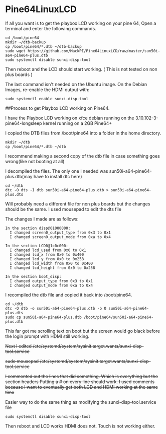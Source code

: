 # Pine64LinuxLCD

If all you want is to get the playbox LCD working on your pine 64, Open a terminal and enter the following commands.
```
cd /boot/pine64
mkdir ~/dtb-backup
cp /boot/pine64/*.dtb ~/dtb-backup
sudo wget https://github.com/MackPI/Pine64LinuxLCD/raw/master/sun50i-a64-pine64-plus.dtb
sudo systemctl disable sunxi-disp-tool
```

Then reboot and the LCD should start working. ( This is not tested on non plus boards )

The last command isn't needed on the Ubuntu image. On the Debian Images, re-enable the HDMI output with:

<code>sudo systemctl enable sunxi-disp-tool</code>


##Process to get Playbox LCD working on Pine64.

I have the Playbox LCD working on xfce debian running on the 3.10.102-3-pine64-longsleep kernel running on a 2GB Pine64+

I copied the DTB files from /boot/pine64 into a folder in the home directory.
```
mkdir ~/dtb
cp /boot/pine64/*.dtb ~/dtb
```

I recommend making a second copy of the dtb file in case something goes wrong(like not booting at all)

I decompiled the files.  The only one I needed was sun50i-a64-pine64-plus.dtb(may have to install dtc here)
```
cd ~/dtb
dtc -O dts -I dtb sun50i-a64-pine64-plus.dtb > sun50i-a64-pine64-plus.dts
```
Will probably need a different file for non plus boards but the changes should be the same.
I used mousepad to edit the dts file

The changes I made are as follows:
```
In the section disp@01000000: 
  I changed screen0_output_type from 0x3 to 0x1
  I changed screen0_output_mode from 0xa to 0x4
  
In the section LCD0@1c0c000:
  I changed lcd_used from 0x0 to 0x1
  I changed lcd_x from 0x0 to 0x400
  I changed lcd_y from 0x0 to 0x258
  I changed lcd_width from 0x0 to 0x400
  I changed lcd_height from 0x0 to 0x258
  
In the section boot_disp:
  I changed output_type from 0x3 to 0x1
  I changed output_mode from 0xa to 0x4
```  
I recompiled the dtb file and copied it back into /boot/pine64.

```
cd ~/dtb
dtc -O dtb -o sun50i-a64-pine64-plus.dtb -b O sun50i-a64-pine64-plus.dts
sudo cp sun50i-a64-pine64-plus.dtb /boot/pine64/sun50i-a64-pine64-plus.dtb
```
This far got me scrolling text on boot but the screen would go black before the login prompt with HDMI still working.

~~Next I edited /etc/systemd/system/sysinit.target.wants/sunxi-disp-tool.service~~

~~sudo mousepad /etc/systemd/system/sysinit.target.wants/sunxi-disp-tool.service~~

~~I commented out the lines that did something. Which is everything but the section headers
Putting a # on every line should work.  I used comments because I want to eventually get both LCD and HDMI working at the same time~~

Easier way to do the same thing as modifying the sunxi-disp-tool.service file

<code>sudo systemctl disable sunxi-disp-tool</code>

Then reboot and LCD works HDMI does not. Touch is not working either.
